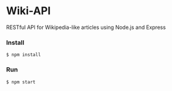 # Wiki-API

RESTful API for Wikipedia-like articles using Node.js and Express

### Install

    $ npm install

### Run

    $ npm start

